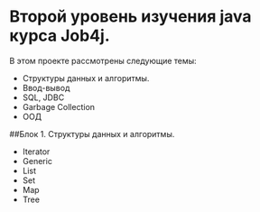 # Второй уровень изучения java курса Job4j.
В этом проекте рассмотрены следующие темы:
- Структуры данных и алгоритмы.
- Ввод-вывод
- SQL, JDBC
- Garbage Collection
- ООД

##Блок 1. Структуры данных и алгоритмы.
- Iterator
- Generic
- List
- Set
- Map
- Tree